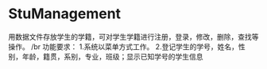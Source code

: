 # StuManagement

用数据文件存放学生的学籍，可对学生学籍进行注册，登录，修改，删除，查找等操作。
/br
功能要求：
1.系统以菜单方式工作。
2.登记学生的学号，姓名，性别，年龄，籍贯，系别，专业，班级；显示已知学号的学生信息
